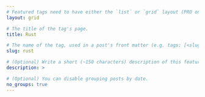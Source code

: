 ```yaml
---
# Featured tags need to have either the `list` or `grid` layout (PRO only).
layout: grid

# The title of the tag's page.
title: Rust

# The name of the tag, used in a post's front matter (e.g. tags: [<slug>]).
slug: rust

# (Optional) Write a short (~150 characters) description of this featured tag.
description: >

# (Optional) You can disable grouping posts by date.
no_groups: true
---
```

